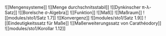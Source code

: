 ![[Mengensysteme]]
![[Menge durchschnitsstabil]]
![[Dynkinscher π-λ-Satz]]
![[Borelsche σ-Algebra]]
![[Funktion]]
![[Maß]]
![[Maßraum]]
![[modules/sto1/Satz 1.7]]
![[Konvergenz]]
![[modules/sto1/Satz 1.9]]
![[Eindeutigkeitssatz für Maße]]
![[Maßerweiterungssatz von Carathéodory]]
![[modules/sto1/Korollar 1.12]]